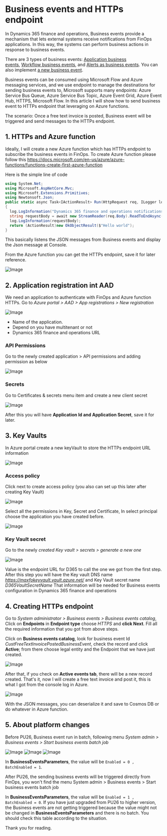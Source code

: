 # Business events and HTTPs endpoint


In Dynamics 365 finance and operations, Business events provide a mechanism that lets external systems receive notifications from FinOps applications. In this way, the systems can perform business actions in response to business events.

There are 3 types of business events: [Application business events](https://docs.microsoft.com/en-us/dynamics365/fin-ops-core/dev-itpro/business-events/app-business-events), [Workflow business events](https://docs.microsoft.com/en-us/dynamics365/fin-ops-core/dev-itpro/business-events/business-events-workflow), and [Alerts as business events](https://docs.microsoft.com/en-us/dynamics365/fin-ops-core/dev-itpro/business-events/alerts-business-events). You can also implement [a new business event](https://docs.microsoft.com/en-us/dynamics365/fin-ops-core/dev-itpro/business-events/business-events-dev-doc).

Business events can be consumed using Microsoft Flow and Azure messaging services, and we use endpoint to manage the destinations for sending business events to, Microsoft supports many endpoints: Azure Service Bus Queue, Azure Service Bus Topic, Azure Event Grid, Azure Event Hub, HTTPS, Microsoft Flow.
In this article I will show how to send business event to HTTPs endpoint that leveraging on Azure functions.

The scenario: Once a free text invoice is posted, Business event will be triggered and send messages to the HTTPs endpoint.

## 1. HTTPs and Azure function

Ideally, I will create a new Azure function which has HTTPs endpoint to subscribe the business events in FinOps.
To create Azure function please follow this https://docs.microsoft.com/en-us/azure/azure-functions/functions-create-first-azure-function

Here is the simple line of code

```C#
using System.Net;
using Microsoft.AspNetCore.Mvc;
using Microsoft.Extensions.Primitives;
using Newtonsoft.Json;
public static async Task<IActionResult> Run(HttpRequest req, ILogger log)
{
  log.LogInformation("Dynamics 365 finance and operations notifications");
  string requestBody = await new StreamReader(req.Body).ReadToEndAsync();
  log.LogInformation(requestBody);
  return (ActionResult)new OkObjectResult($"Hello world");
}
```

This basically listens the JSON messages from Business events and display the Json message at Console.

From the Azure function you can get the HTTPs endpoint, save it for later reference.

![Image](/imagesposts/2019-11-05-Business-events-and-HTTPs-endpoint_1.png)

## 2. Application registration int AAD

We need an application to authenticate with FinOps and Azure function HTTPs. 
Go to *Azure portal > AAD > App registrations > New registration*

![Image](/imagesposts/2019-11-05-Business-events-and-HTTPs-endpoint_2.png)

  * Name of the application.
  * Depend on you have multitenant or not
  * Dynamics 365 finance and operations URL

### API Permissions

Go to the newly created application > API permissions and adding permission as below

![Image](/imagesposts/2019-11-05-Business-events-and-HTTPs-endpoint_3.png)

### Secrets

Go to Certificates & secrets menu item and create a new client secret

![Image](/imagesposts/2019-11-05-Business-events-and-HTTPs-endpoint_4.png)

After this you will have **Application Id and Application Secret**, save it for later.

## 3. Key Vaults

In Azure portal create a new keyVault to store the HTTPs endpoint URL information

![Image](/imagesposts/2019-11-05-Business-events-and-HTTPs-endpoint_5.png)

### Access policy

Click next to create access policy (you also can set up this later after creating Key Vault)

![Image](/imagesposts/2019-11-05-Business-events-and-HTTPs-endpoint_6.png)

Select all the permissions in Key, Secret and Certificate, In select principal choose the application you have created before.

![Image](/imagesposts/2019-11-05-Business-events-and-HTTPs-endpoint_7.png)

### Key Vault secret

Go to the newly *created Key vault > secrets > generate a new one*

![Image](/imagesposts/2019-11-05-Business-events-and-HTTPs-endpoint_8.png)

Value is the endpoint URL for D365 to call the one we got from the first step.
After this step you will have the Key vault DNS name *https://maxfokeyvault.vault.azure.net/* and Key Vault secret name *D365VaultSecretName*
That information will be needed for Business events configuration in Dynamics 365 finance and operations 

## 4. Creating HTTPs endpoint

Go to *System administrator > Business events > Business events catalog*, Click on **Endpoints** in **Endpoint type** choose *HTTPS* and **click Next**. Fill all the required information that you got from above steps.

Click on **Business events catalog**, look for business event Id *CustFreeTextInvoicePostedBusinessEvent*, check the record and click **Active**; from there choose legal entity and the Endpoint that we have just created.

![Image](/imagesposts/2019-11-05-Business-events-and-HTTPs-endpoint_9.png)

After that, if you check on **Active events tab**, there will be a new record created.
That's it, now I will create a free text invoice and post it, this is what I got from the console log in Azure.

![Image](/imagesposts/2019-11-05-Business-events-and-HTTPs-endpoint_10.png)

With the JSON messages, you can deserialize it and save to Cosmos DB or do whatever in Azure function.

## 5. About platform changes

Before PU26, Business event run in batch, following menu *System admin > Business events > Start business events batch job*


![Image](/imagesposts/2019-11-05-Business-events-and-HTTPs-endpoint_11.png)
![Image](/imagesposts/2019-11-05-Business-events-and-HTTPs-endpoint_12.png)
![Image](/imagesposts/2019-11-05-Business-events-and-HTTPs-endpoint_13.png)

In **BusinessEventsParameters**, the value will be ```Enabled = 0 , BatchEnabled = 1```. 

After PU26, the sending business events will be triggered directly from FinOps, you won't find the menu System admin > Business events > Start business events batch job

In **BusinessEventsParameters**, the value will be ```Enabled = 1 , BatchEnabled = 0```.
If you have just upgraded from PU26 to higher version, the Business events are not getting triggered because the value might not be changed in **BusinessEventsParameters** and there is no batch. You should check this table according to the situation.

Thank you for reading.


